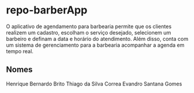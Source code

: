 # repo-barberApp
O aplicativo de agendamento para barbearia permite que os clientes realizem um cadastro, escolham o serviço desejado, selecionem um barbeiro e definam a data e horário do atendimento. Além disso, conta com um sistema de gerenciamento para a barbearia acompanhar a agenda em tempo real. 

## Nomes
Henrique Bernardo Brito
Thiago da Silva Correa
Evandro Santana Gomes

